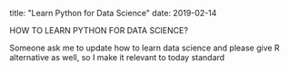 title: "Learn Python for Data Science"
date: 2019-02-14

HOW TO LEARN PYTHON FOR DATA SCIENCE?

Someone ask me to update how to learn data science and please give R alternative as well, so I make it relevant to today standard
